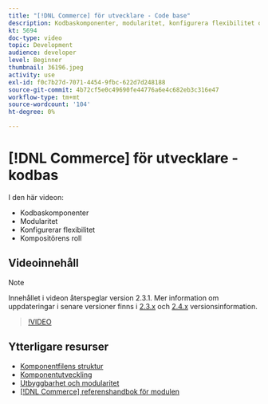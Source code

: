 ```yaml
---
title: "[!DNL Commerce] för utvecklare - Code base"
description: Kodbaskomponenter, modularitet, konfigurera flexibilitet och Composer-roll
kt: 5694
doc-type: video
topic: Development
audience: developer
level: Beginner
thumbnail: 36196.jpeg
activity: use
exl-id: f0c7b27d-7071-4454-9fbc-622d7d248188
source-git-commit: 4b72cf5e0c49690fe44776a6e4c682eb3c316e47
workflow-type: tm+mt
source-wordcount: '104'
ht-degree: 0%

---
```


# [!DNL Commerce] för utvecklare - kodbas

I den här videon:

- Kodbaskomponenter
- Modularitet
- Konfigurerar flexibilitet
- Kompositörens roll

## Videoinnehåll

>[!NOTE]
>
>Innehållet i videon återspeglar version 2.3.1. Mer information om uppdateringar i senare versioner finns i [ 2.3.x](https://devdocs.magento.com/guides/v2.3/release-notes/bk-release-notes.html) och [2.4.x](https://devdocs.magento.com/guides/v2.4/release-notes/bk-release-notes.html) versionsinformation.

>[!VIDEO](https://video.tv.adobe.com/v/36196?quality=12&learn=on)

## Ytterligare resurser

- [Komponentfilens struktur](https://devdocs.magento.com/guides/v2.4/extension-dev-guide/prepare/prepare_file-str.html)
- [Komponentutveckling](https://devdocs.magento.com/guides/v2.4/extension-dev-guide/module-development.html)
- [Utbyggbarhet och modularitet](https://devdocs.magento.com/guides/v2.4/architecture/extensibility.html)
- [[!DNL Commerce] referenshandbok för modulen](https://devdocs.magento.com/guides/v2.4/mrg/intro.html)
